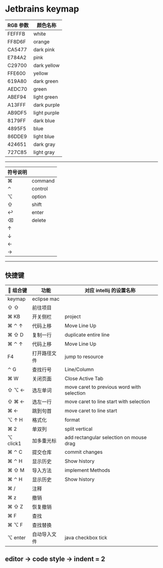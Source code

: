 # Jetbrains keymap

| RGB 参数 | 颜色名称     |
| -------- | ------------ |
| FEFFFB   | white        |
| FF8D6F   | orange       |
| CA5477   | dark pink    |
| E784A2   | pink         |
| C29700   | dark yellow  |
| FFE600   | yellow       |
| 619A80   | dark green   |
| AEDC70   | green        |
| ABEF94   | light green  |
| A13FFF   | dark purple  |
| AB9DF5   | light purple |
| 8179FF   | dark blue    |
| 4895F5   | blue         |
| 86DDE9   | light blue   |
| 424651   | dark gray    |
| 727C85   | light gray   |

---

| 符号说明 |         |
| -------- | ------- |
| ⌘        | command |
| ⌃        | control |
| ⌥        | option  |
| ⇧        | shift   |
| ↩        | enter   |
| ⌫        | delete  |
| ↑        |         |
| ↓        |         |
| ←        |         |
| →        |         |

---

## 快捷键

|  组合键  | 功能         | 对应 intellij 的设置名称                   |
| -------- | ------------ | ------------------------------------------ |
| keymap   | eclipse mac  |                                            |
| ⇧ ⇧      | 前往项目     |                                            |
| ⌘ KB     | 开关侧栏     | project                                    |
| ⌘ ⌃ ↑    | 代码上移     | Move Line Up                               |
| ⌘ ⇧ D    | 复制一行     | duplicate entire line                      |
| ⌘ ⌃ ↑    | 代码上移     | Move Line Up                               |
| F4       | 打开路径文件 | jump to resource                           |
| ⌃ G      | 查找行号     | Line/Column                                |
| ⌘ W      | 关闭页面     | Close Active Tab                           |
| ⇧ ⌥ ←    | 选左单词     | move caret to previous word with selection |
| ⇧ ⌘ ←    | 选左一行     | move caret to line start with selection    |
| ⌘ ←      | 跳到句首     | move caret to line start                   |
| ⌥ ↑ H    | 格式化       | format                                     |
| ⌘ 2      | 单双列       | split vertical                             |
| ⌥ click1 | 加多重光标   | add rectangular selection on mouse drag    |
| ⌘ ⌃ C    | 提交仓库     | commit changes                             |
| ⌘ ⌃ H    | 显示历史     | Show history                               |
| ⌘ ⇧ M    | 导入方法     | implement Methods                          |
| ⌘ ⌃ H    | 显示历史     | Show history                               |
| ⌘ /      | 注释         |                                            |
| ⌘ z      | 撤销         |                                            |
| ⌘ ⇧ Z    | 恢复撤销     |                                            |
| ⌘ F      | 查找         |                                            |
| ⌘ ⌥ F    | 查找替换     |                                            |
| ⌥ enter  | 自动导入文件 | java checkbox tick                         |

## editor -> code style -> indent = 2
